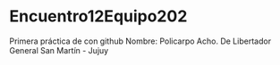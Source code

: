 # Encuentro12Equipo202
Primera práctica de con github
Nombre: Policarpo Acho. De Libertador General San Martín - Jujuy
